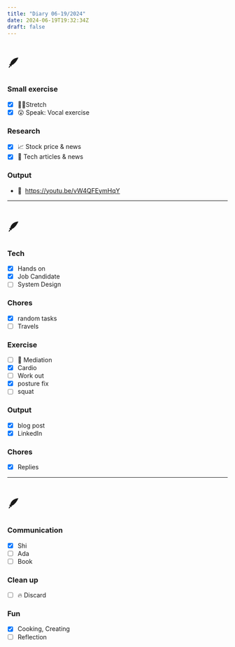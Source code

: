```yaml
---
title: "Diary 06-19/2024"  
date: 2024-06-19T19:32:34Z
draft: false
---
```



# 🪶

### Small exercise

- [x]  🧎‍♀️Stretch
- [x]  😮 Speak: Vocal exercise

### Research

- [x]  📈 Stock price & news
- [x]  👾 Tech articles & news

### Output

- 🎥  https://youtu.be/vW4QFEymHqY

---

# 🪶

### Tech

- [x]  Hands on
- [x]  Job Candidate
- [ ]  System Design

### Chores

- [x]  random tasks
- [ ]  Travels

### Exercise

- [ ]  🧘 Mediation
- [x]  Cardio
- [ ]  Work out
- [x]  posture fix
- [ ]  squat

### Output

- [x]  blog post
- [x]  LinkedIn

### Chores

- [x]  Replies

---

# 🪶

### Communication

- [x]  Shi
- [ ]  Ada
- [ ]  Book

### Clean up

- [ ]  🔥 Discard

### Fun

- [x]  Cooking, Creating
- [ ]  Reflection